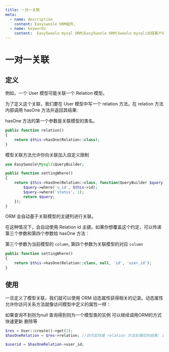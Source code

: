 ```yaml
---
title: 一对一关联
meta:
  - name: description
    content: Easyswoole ORM组件,
  - name: keywords
    content:  EasySwoole mysql ORM|EasySwoole ORM|Swoole mysqli协程客户端|swoole ORM|一对一关联
---
```



# 一对一关联

## 定义

例如，一个 User 模型可能关联一个 Relation 模型。

为了定义这个关联，我们要在 User 模型中写一个 relation 方法。在 relation 方法内部调用 hasOne 方法并返回其结果:

hasOne 方法的第一个参数是关联模型的类名。

```php
public function relation()
{
    return $this->hasOne(Relation::class);
}
```

模型关联方法允许你向关联加入自定义限制

```php
use EasySwoole\Mysqli\QueryBuilder;

public function settingWhere()
{
    return $this->hasOne(Relation::class, function(QueryBuilder $query){
        $query->where('u_id', $this->id);
        $query->where('status', 1);
        return $query;
    });
}
```

ORM 会自动基于关联模型的主键列进行关联。

在这种情况下，会自动使用 Relation id 主键。如果你想覆盖这个约定，可以传递第三个参数和第四个参数给 hasOne 方法：

第三个参数为当前模型的 `column`, 第四个参数为关联模型的对应 `column`

```php
public function settingWhere()
{
    return $this->hasOne(Relation::class, null, 'id', 'user_id');
}
```

## 使用

一旦定义了模型关联，我们就可以使用 ORM 动态属性获得相关的记录。动态属性允许你访问关系方法就像访问模型中定义的属性一样：

如果查询不到则为null  查询得到则为一个模型类的实例 可以继续调用ORM的方式 快速更新 删除等

```php
$res = User::create()->get(1);
$hasOneRelation = $res->relation; //访问实际是 relation 方法处理后的结果; 返回的是Relation模型对象

$userid = $hasOneRelation->user_id;
```

